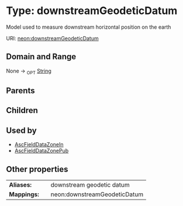 
# Type: downstreamGeodeticDatum


Model used to measure downstream horizontal position on the earth

URI: [neon:downstreamGeodeticDatum](https://data.neonscience.org/downstreamGeodeticDatum)


## Domain and Range

None ->  <sub>OPT</sub> [String](types/String.md)

## Parents


## Children


## Used by

 * [AscFieldDataZoneIn](AscFieldDataZoneIn.md)
 * [AscFieldDataZonePub](AscFieldDataZonePub.md)

## Other properties

|  |  |  |
| --- | --- | --- |
| **Aliases:** | | downstream geodetic datum |
| **Mappings:** | | neon:downstreamGeodeticDatum |

